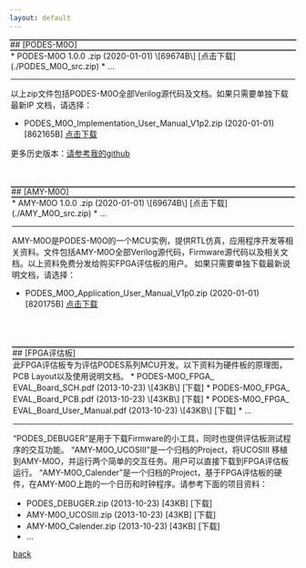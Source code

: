 ```yaml
---
layout: default
---
```

<div style="padding:1px;background-color:#727272;height:1px;">
## [PODES-M0O] 
<div style="padding:1px;background-color:#727272;height:1px;">
*   PODES-M0O 1.0.0 .zip   (2020-01-01) \[69674B\] [点击下载](./PODES_M0O_src.zip)
*   ...

* * *

以上zip文件包括PODES-M0O全部Verilog源代码及文档。如果只需要单独下载最新IP 文档，请选择：
*   PODES_M0O_Implementation_User_Manual_V1p2.zip  (2020-01-01) \[862165B\] [点击下载](./PODES_M0O_Implementation_User_Manual_V1p2.zip)

更多历史版本：[请参考我的github](https://github.com/sunyata000)
<br>
<br>
<br>
<div style="padding:1px;background-color:#727272;height:1px;">
## [AMY-M0O] 
<div style="padding:1px;background-color:#727272;height:1px;">
*   AMY-M0O 1.0.0 .zip   (2020-01-01) \[69674B\] [点击下载](./AMY_M0O_src.zip)
*   ...

***
AMY-M0O是PODES-M0O的一个MCU实例，提供RTL仿真，应用程序开发等相关资料。文件包括AMY-M0O全部Verilog源代码，Firmware源代码以及相关文档。以上资料免费分发给购买FPGA评估板的用户。
如果只需要单独下载最新说明文档，请选择：
*   PODES_M0O_Application_User_Manual_V1p0.zip  (2020-01-01) \[820175B\] [点击下载](./PODES_M0O_Application_User_Manual_V1p0.zip)  
<br>
<br>
<br>
<div style="padding:1px;background-color:#727272;height:1px;">
## [FPGA评估板]
<div style="padding:1px;background-color:#727272;height:1px;">  
此FPGA评估板专为评估PODES系列MCU开发。以下资料为硬件板的原理图，PCB Layout以及使用说明文档。
*   PODES-M0O_FPGA_ EVAL_Board_SCH.pdf    (2013-10-23) \[43KB\] [下载] 
*   PODES-M0O_FPGA_ EVAL_Board_PCB.pdf    (2013-10-23) \[43KB\] [下载]
*   PODES-M0O_FPGA_ EVAL_Board_User_Manual.pdf    (2013-10-23) \[43KB\] [下载]
*   …

***
“PODES_DEBUGER”是用于下载Firmware的小工具，同时也提供评估板测试程序的交互功能。
“AMY-M0O_UCOSIII”是一个归档的Project，将UCOSIII 移植到AMY-M0O，并运行两个简单的交互任务。用户可以直接下载到FPGA评估板运行。
“AMY-M0O_Calender”是一个归档的Project，基于FPGA评估板的硬件，在AMY-M0O上跑的一个日历和时钟程序。请参考下面的项目资料：
*   PODES_DEBUGER.zip    (2013-10-23) \[43KB\] [下载]
*   AMY-M0O_UCOSIII.zip    (2013-10-23) \[43KB\] [下载]
*   AMY-M0O_Calender.zip    (2013-10-23) \[43KB\] [下载]
*   …




[back](../)
